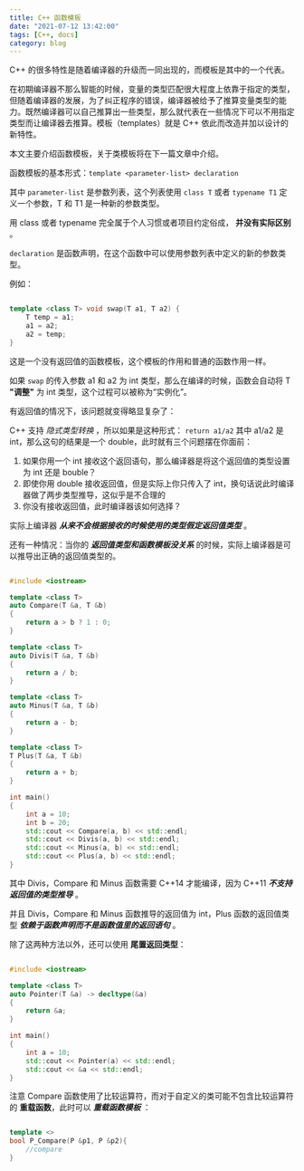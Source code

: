 ```yaml
---
title: C++ 函数模板
date: "2021-07-12 13:42:00"
tags: [C++, docs]
category: blog
---
```

C++ 的很多特性是随着编译器的升级而一同出现的，而模板是其中的一个代表。

在初期编译器不那么智能的时候，变量的类型匹配很大程度上依靠于指定的类型，但随着编译器的发展，为了纠正程序的错误，编译器被给予了推算变量类型的能力。既然编译器可以自己推算出一些类型，那么就代表在一些情况下可以不用指定类型而让编译器去推算。模板（templates）就是 C++ 依此而改造并加以设计的新特性。

<!-- more -->

本文主要介绍函数模板，关于类模板将在下一篇文章中介绍。

函数模板的基本形式：`template <parameter-list> declaration`

其中 `parameter-list` 是参数列表，这个列表使用 `class T` 或者 `typename T1` 定义一个参数，T 和 T1 是一种新的参数类型。

用 class 或者 typename 完全属于个人习惯或者项目约定俗成， **并没有实际区别** 。

`declaration` 是函数声明，在这个函数中可以使用参数列表中定义的新的参数类型。

例如：

```cpp

template <class T> void swap(T a1, T a2) {
    T temp = a1;
    a1 = a2;
    a2 = temp;
}

```

这是一个没有返回值的函数模板，这个模板的作用和普通的函数作用一样。

如果 `swap` 的传入参数 a1 和 a2 为 int 类型，那么在编译的时候，函数会自动将 T **"调整"** 为 int 类型，这个过程可以被称为“实例化”。

有返回值的情况下，该问题就变得略显复杂了：

C++ 支持 *隐式类型转换* ，所以如果是这种形式： `return a1/a2` 其中 a1/a2 是 int，那么这句的结果是一个 double，此时就有三个问题摆在你面前：

1. 如果你用一个 int 接收这个返回语句，那么编译器是将这个返回值的类型设置为 int 还是 bouble？
2. 即使你用 double 接收返回值，但是实际上你只传入了 int，换句话说此时编译器做了两步类型推导，这似乎是不合理的
3. 你没有接收返回值，此时编译器该如何选择？

实际上编译器 ***从来不会根据接收的时候使用的类型假定返回值类型*** 。

还有一种情况：当你的 ***返回值类型和函数模板没关系*** 的时候，实际上编译器是可以推导出正确的返回值类型的。

```cpp

#include <iostream>

template <class T>
auto Compare(T &a, T &b)
{
	return a > b ? 1 : 0;
}

template <class T>
auto Divis(T &a, T &b)
{
	return a / b;
}

template <class T>
auto Minus(T &a, T &b)
{
	return a - b;
}

template <class T>
T Plus(T &a, T &b)
{
	return a + b;
}

int main()
{
	int a = 10;
	int b = 20;
	std::cout << Compare(a, b) << std::endl;
	std::cout << Divis(a, b) << std::endl;
	std::cout << Minus(a, b) << std::endl;
	std::cout << Plus(a, b) << std::endl;
}

```

其中 Divis，Compare 和 Minus 函数需要 C++14 才能编译，因为 C++11 ***不支持返回值的类型推导*** 。

并且 Divis，Compare 和 Minus 函数推导的返回值为 int，Plus 函数的返回值类型 ***依赖于函数声明而不是函数值里的返回语句*** 。

除了这两种方法以外，还可以使用 **尾置返回类型**：

```cpp

#include <iostream>

template <class T>
auto Pointer(T &a) -> decltype(&a)
{
	return &a;
}

int main()
{
	int a = 10;
	std::cout << Pointer(a) << std::endl;
	std::cout << &a << std::endl;
}

```

注意 Compare 函数使用了比较运算符，而对于自定义的类可能不包含比较运算符的 **重载函数**，此时可以 ***重载函数模板*** ：

```cpp

template <>
bool P_Compare(P &p1, P &p2){
    //compare
}

```